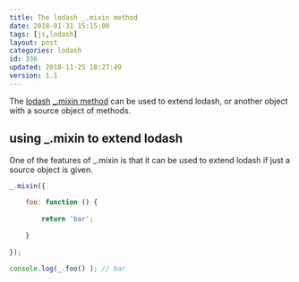 ```yaml
---
title: The lodash _.mixin method
date: 2018-01-31 15:15:00
tags: [js,lodash]
layout: post
categories: lodash
id: 336
updated: 2018-11-25 18:27:49
version: 1.1
---
```


The [lodash](https://lodash.com/) [\_.mixin method](https://lodash.com/docs/4.17.4#mixin) can be used to extend lodash, or another object with a source object of methods.

<!-- more -->

## using \_.mixin to extend lodash

One of the features of \_.mixin is that it can be used to extend lodash if just a source object is given.

```js
_.mixin({
 
    foo: function () {
 
        return 'bar';
 
    }
 
});
 
console.log(_.foo() ); // bar
```
